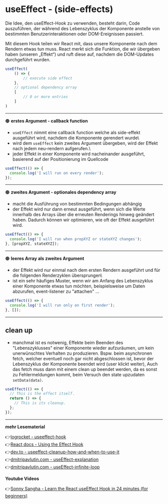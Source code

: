 # useEffect - (side-effects)

Die Idee, den useEffect-Hook zu verwenden, besteht darin, Code auszuführen, der während des Lebenszyklus der Komponente anstelle von bestimmten Benutzerinteraktionen oder DOM-Ereignissen passiert.

Mit diesem Hook teilen wir React mit, dass unsere Komponente nach dem Rendern etwas tun muss. React merkt sich die Funktion, die wir übergeben haben (unseren „Effekt“) und ruft diese auf, nachdem die DOM-Updates durchgeführt wurden.

```jsx
useEffect(
    () => {
        // execute side effect
    },
    // optional dependency array
    [
        // 0 or more entries
    ] 
)
```

---

:orange_circle: **erstes Argument - callback function**

- `useEffect` nimmt eine callback function welche als side-effekt ausgeführt wird, nachdem die Komponente gerendert wurde\
- wird dem `useEffect` kein zweites Argument übergeben, wird der Effekt nach jedem neu-rendern aufgerufen.\
- jeder Effekt in einer Komponente wird nacheinander ausgeführt, basierend auf der Positionierung im Quellcode

```jsx
useEffect(() => {
  console.log('I will run on every render');
});
```
---
:orange_circle: **zweites Argument - optionales dependency array**

- macht die Ausführung von bestimmten Bedingungen abhängig
- der Effekt wird nur dann erneut ausgeführt, wenn sich die Werte innerhalb des Arrays über die erneuten Renderings hinweg geändert haben. Dadurch können wir optimieren, wie oft der Effekt ausgeführt wird.

```jsx
useEffect(() => {
  console.log('I will run when propXYZ or stateXYZ changes');
}, [propXYZ, stateXYZ]);
```
---
:orange_circle: **leeres Array als zweites Argument**

- der Effekt wird nur einmal nach dem ersten Rendern ausgeführt und für die folgenden Renderzyklen übersprungen\
- ist ein sehr häufiges Muster, wenn wir am Anfang des Lebenszyklus einer Komponente etwas tun möchten, beispielsweise um Daten abzurufen, event-listener zu "attachen" ...

```jsx
useEffect(() => {
  console.log('I will run only on first render');
}, []);
```
---
## clean up

- manchmal ist es notwenig, Effekte beim Beenden des "Lebenszyklusses" einer Komponente wieder aufzuräumen, um kein unerwünschtes Verhalten zu produzieren. Bspw. beim asynchronen fetch, welcher eventuell noch gar nicht abgeschlossen ist, bevor der Lebenszyklus der Komponente beendet wird (user klickt weiter), Auch das fetch muss dann mit einem clean up beendet werden, da es sonst zu Fehlermeldungen kommt, beim Versuch den state upzudaten `setData(data)`.

```jsx
useEffect(() => {
  // This is the effect itself.
  return () => {
    // This is its cleanup.
  };
});
```

---
**mehr Lesematerial**

:point_right:[logrocket - useeffect-hook](https://blog.logrocket.com/guide-to-react-useeffect-hook/)\
:point_right:[React docs - Using the Effect Hook](https://reactjs.org/docs/hooks-effect.html)\
:point_right:[dev.to - useeffect-cleanup-how-and-when-to-use-it](https://dev.to/otamnitram/react-useeffect-cleanup-how-and-when-to-use-it-2hbm)\
:point_right:[dmitripavlutin.com - useEffect-explanation](https://dmitripavlutin.com/react-useeffect-explanation/)\
:point_right:[dmitripavlutin.com - useEffect-infinite-loop](https://dmitripavlutin.com/react-useeffect-infinite-loop/)






**Youtube Videos**

:point_right:[Sonny Sangha - Learn the React useEffect Hook in 24 minutes (for beginners)](https://www.youtube.com/watch?v=UVhIMwHDS7k)

